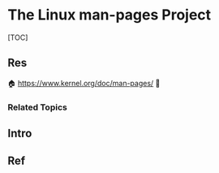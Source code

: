 # The Linux man-pages Project

[TOC]



## Res
🏠 https://www.kernel.org/doc/man-pages/
🚧 


### Related Topics



## Intro



## Ref

